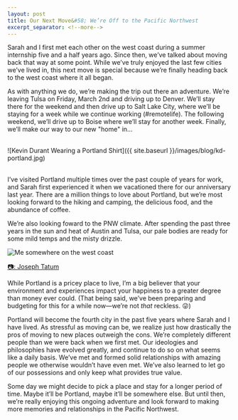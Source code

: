 ```yaml
---
layout: post
title: Our Next Move&#58; We’re Off to the Pacific Northwest
excerpt_separator: <!--more-->
---
```


Sarah and I first met each other on the west coast during a  summer internship five and a half years ago. Since then, we’ve talked about moving back that way at some point. While we’ve truly enjoyed the last few cities we’ve lived in, this next move is special because we’re finally heading back to the west coast where it all began.<!--more-->

As with anything we do, we’re making the trip out there an adventure. We’re leaving Tulsa on Friday, March 2nd and driving up to Denver. We’ll stay there for the weekend and then drive up to Salt Lake City, where we’ll be staying for a week while we continue working (#remotelife). The following weekend, we’ll drive up to Boise where we’ll stay for another week. Finally, we’ll make our way to our new "home" in...

<br>
![Kevin Durant Wearing a Portland Shirt]({{ site.baseurl }}/images/blog/kd-portland.jpg)
<br>
<br>

I’ve visited Portland multiple times over the past couple of years for work, and Sarah first experienced it when we vacationed there for our anniversary last year. There are a million things to love about Portland, but we’re most looking forward to the hiking and camping, the delicious food, and the abundance of coffee.

We’re also looking foward to the PNW climate. After spending the past three years in the sun and heat of Austin and Tulsa, our pale bodies are ready for some mild temps and the misty drizzle.

<div class="tofu-blog__image">
  <img src="{{ site.baseurl }}/images/blog/jake-beach.jpg" alt="Me somewhere on the west coast">
  <p class="tofu-blog__image-cred"><a href="http://www.josephtatum.com" target="_blank">📷: Joseph Tatum</a></p>
</div>

While Portland is a pricey place to live, I’m a big believer that your environment and experiences impact your happiness to a greater degree than money ever could. (That being said, we’ve been preparing and budgeting for this for a while now—we’re not _that_ reckless. 😜)

Portland will become the fourth city in the past five years where Sarah and I have lived. As stressful as moving can be, we realize just how drastically the pros of moving to new places outweigh the cons. We’re completely different people than we were back when we first met. Our ideologies and philosophies have evolved greatly, and continue to do so on what seems like a daily basis. We’ve met and formed solid relationships with amazing people we otherwise wouldn’t have even met. We’ve also learned to let go of our possessions and only keep what provides true value.

Some day we might decide to pick a place and stay for a longer period of time. Maybe it’ll be Portland, maybe it’ll be somewhere else. But until then, we’re really enjoying this ongoing adventure and look forward to making more memories and relationships in the Pacific Northwest.
